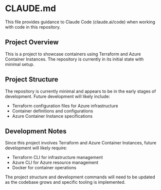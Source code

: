 # CLAUDE.md

This file provides guidance to Claude Code (claude.ai/code) when working with code in this repository.

## Project Overview

This is a project to showcase containers using Terraform and Azure Container Instances. The repository is currently in its initial state with minimal setup.

## Project Structure

The repository is currently minimal and appears to be in the early stages of development. Future development will likely include:
- Terraform configuration files for Azure infrastructure
- Container definitions and configurations
- Azure Container Instance specifications

## Development Notes

Since this project involves Terraform and Azure Container Instances, future development will likely require:
- Terraform CLI for infrastructure management
- Azure CLI for Azure resource management
- Docker for container operations

The project structure and development commands will need to be updated as the codebase grows and specific tooling is implemented.